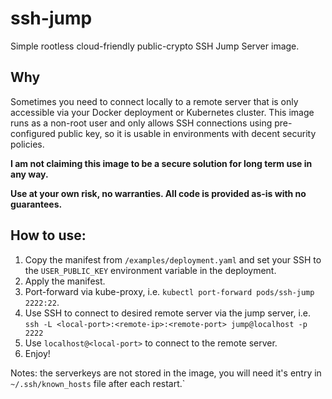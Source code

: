 # ssh-jump

Simple rootless cloud-friendly public-crypto SSH Jump Server image.

## Why

Sometimes you need to connect locally to a remote server that is only accessible via your Docker deployment or Kubernetes cluster.
This image runs as a non-root user and only allows SSH connections using pre-configured public key, so it is usable in environments with decent security policies.

**I am not claiming this image to be a secure solution for long term use in any way.**

**Use at your own risk, no warranties. All code is provided as-is with no guarantees.**

## How to use:

1. Copy the manifest from `/examples/deployment.yaml` and set your SSH to the `USER_PUBLIC_KEY` environment variable in the deployment.
2. Apply the manifest.
3. Port-forward via kube-proxy, i.e. `kubectl port-forward pods/ssh-jump 2222:22`.
4. Use SSH to connect to desired remote server via the jump server, i.e. `ssh -L <local-port>:<remote-ip>:<remote-port> jump@localhost -p 2222`
5. Use `localhost@<local-port>` to connect to the remote server.
6. Enjoy!

Notes: the serverkeys are not stored in the image, you will need it's entry in `~/.ssh/known_hosts` file after each restart.`